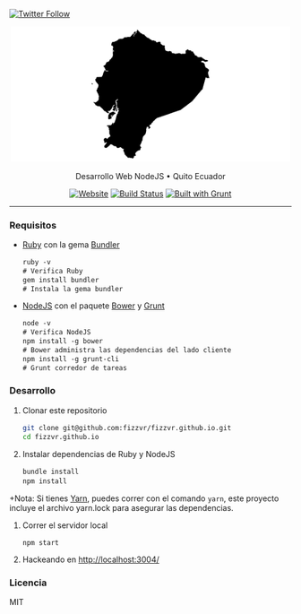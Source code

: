 [![Twitter Follow](https://img.shields.io/twitter/follow/fizzvr.svg?style=social&label=Follow)](https://twitter.com/fizzvr)

<p align="center">
  <a href="https://fizzvr.github.io/">
    <img alt="fizzvr" src="https://github.com/fizzvr/fizzvr.github.io/blob/master/tile-wide.png?raw=true" width="500">
  </a>
</p>

<p align="center">
	Desarrollo Web NodeJS • Quito Ecuador
</p>

<p align="center">
  <a href="https://fizzvr.github.io"><img alt="Website" src="https://img.shields.io/website-up-down-green-red/http/shields.io.svg"></a>
  <a href="https://travis-ci.org/fizzvr/fizzvr.github.io"><img alt="Build Status" src="https://travis-ci.org/fizzvr/fizzvr.github.io.svg?branch=master"></a>
  <a href="http://gruntjs.com/"><img alt="Built with Grunt" src="https://cdn.gruntjs.com/builtwith.svg"></a>

</p>


---


### Requisitos

- [Ruby](https://www.ruby-lang.org/en/downloads/) con la gema [Bundler](http://bundler.io/) 
	
	```
	ruby -v
	# Verifica Ruby
	gem install bundler
	# Instala la gema bundler
	```

- [NodeJS](https://nodejs.org/es/) con el paquete [Bower](https://bower.io/) y [Grunt](http://gruntjs.com/)

	```
	node -v
	# Verifica NodeJS
	npm install -g bower
	# Bower administra las dependencias del lado cliente
	npm install -g grunt-cli
	# Grunt corredor de tareas
	```

### Desarrollo

1.  Clonar este repositorio

	```bash
	git clone git@github.com:fizzvr/fizzvr.github.io.git 
	cd fizzvr.github.io
	```

1.  Instalar dependencias de Ruby y NodeJS

    ```bash
	bundle install
	npm install
	```
+Nota: Si tienes [Yarn](https://yarnpkg.com/), puedes correr con el comando `yarn`, este proyecto incluye el archivo yarn.lock para asegurar las dependencias.


1. Correr el servidor local

	```
	npm start
	```

1. Hackeando en [http://localhost:3004/](http://localhost:3004/)

### Licencia

MIT
